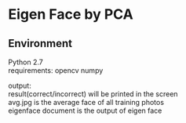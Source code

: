 Eigen Face by PCA
=
Environment
-
Python 2.7<br>
requirements: opencv numpy<br>

output: <br>
		result(correct/incorrect) will be printed in the screen<br>
		avg.jpg is the average face of all training photos<br>
		eigenface document is the output of eigen face<br>
